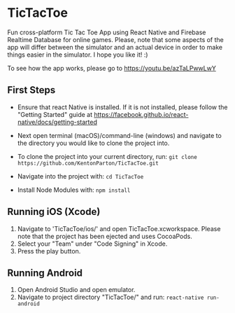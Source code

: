 # TicTacToe
Fun cross-platform Tic Tac Toe App using React Native and Firebase Realtime Database for online games. Please, note that some aspects of the app will differ between the simulator and an actual device in order to make things easier in the simulator. I hope you like it! :) 

To see how the app works, please go to https://youtu.be/azTaLPwwLwY


## First Steps
- Ensure that react Native is installed. If it is not installed, please follow the "Getting Started" guide at https://facebook.github.io/react-native/docs/getting-started

- Next open terminal (macOS)/command-line (windows) and navigate to the directory you would like to clone the project into.

- To clone the project into your current directory, run:
```git clone https://github.com/KentonParton/TicTacToe.git```

- Navigate into the project with:
```cd TicTacToe```

- Install Node Modules with:
```npm install```


## Running iOS (Xcode)
1. Navigate to 'TicTacToe/ios/' and open TicTacToe.xcworkspace. Please note that the project has been ejected and uses CocoaPods.
2. Select your "Team" under "Code Signing" in Xcode.
3. Press the play button.

## Running Android
1. Open Android Studio and open emulator.
2. Navigate to project directory "TicTacToe/" and run:
```react-native run-android```
